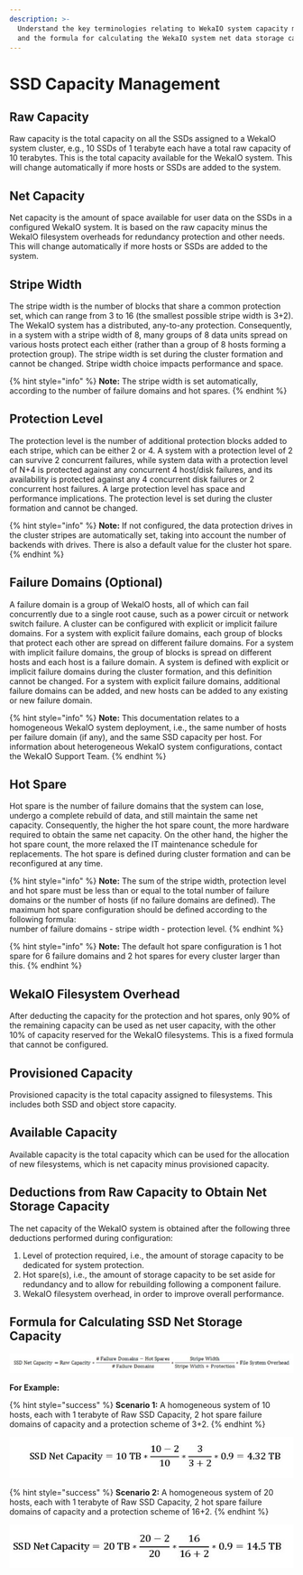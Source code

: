 ```yaml
---
description: >-
  Understand the key terminologies relating to WekaIO system capacity management
  and the formula for calculating the WekaIO system net data storage capacity.
---
```


# SSD Capacity Management

## Raw Capacity

Raw capacity is the total capacity on all the SSDs assigned to a WekaIO system cluster, e.g., 10 SSDs of 1  terabyte each have a total raw capacity of 10 terabytes. This is the total capacity available for the WekaIO system. This will change automatically if more hosts or SSDs are added to the system.

## Net Capacity

Net capacity is the amount of space available for user data on the SSDs in a configured WekaIO system. It is based on the raw capacity minus the WekaIO filesystem overheads for redundancy protection and other needs. This will change automatically if more hosts or SSDs are added to the system.

## Stripe Width

The stripe width is the number of blocks that share a common protection set, which can range from 3 to 16 \(the smallest possible stripe width is 3+2\). The WekaIO system has a distributed, any-to-any protection. Consequently, in a system with a stripe width of 8, many groups of 8 data units spread on various hosts protect each either \(rather than a group of 8 hosts forming a protection group\). The stripe width is set during the cluster formation and cannot be changed. Stripe width choice impacts performance and space.

{% hint style="info" %}
**Note:** The stripe width is set automatically, according to the number of failure domains and hot spares.
{% endhint %}

## Protection Level

The protection level is the number of additional protection blocks added to each stripe, which can be either 2 or 4. A system with a protection level of 2 can survive 2 concurrent failures, while system data with a protection level of N+4 is protected against any concurrent 4 host/disk failures, and its availability is protected against any 4 concurrent disk failures or 2 concurrent host failures. A large protection level has space and performance implications. The protection level is set during the cluster formation and cannot be changed.

{% hint style="info" %}
**Note:** If not configured, the data protection drives in the cluster stripes are automatically set, taking into account the number of backends with drives. There is also a default value for the cluster hot spare. 
{% endhint %}

## Failure Domains \(Optional\)

A failure domain is a group of WekaIO hosts, all of which can fail concurrently due to a single root cause, such as a power circuit or network switch failure. A cluster can be configured with explicit or implicit  failure domains. For a system with explicit failure domains, each group of blocks that protect each other are spread on different failure domains. For a system with implicit failure domains, the group of blocks is spread on different hosts and each host is a failure domain. A system is defined with explicit or implicit failure domains during the cluster formation, and this definition cannot be changed. For a system with explicit failure domains, additional failure domains can be added, and new hosts can be added to any existing or new failure domain.

{% hint style="info" %}
**Note:** This documentation relates to a homogeneous WekaIO system deployment, i.e., the same number of hosts per failure domain \(if any\), and the same SSD capacity per host. For information about heterogeneous WekaIO system configurations, contact the WekaIO Support Team.
{% endhint %}

## Hot Spare

Hot spare is the number of failure domains that the system can lose, undergo a complete rebuild of data, and still maintain the same net capacity. Consequently, the higher the hot spare count, the more hardware required to obtain the same net capacity. On the other hand, the higher the hot spare count, the more relaxed the IT maintenance schedule for replacements. The hot spare is defined during cluster formation and can be reconfigured at any time.

{% hint style="info" %}
**Note:** The sum of the stripe width, protection level and hot spare must be less than or equal to the total number of failure domains or the number of hosts \(if no failure domains are defined\). The maximum hot spare configuration should be defined according to the following formula:   
number of failure domains - stripe width - protection level.
{% endhint %}

{% hint style="info" %}
**Note:** The default hot spare configuration is 1 hot spare for 6 failure domains and 2 hot spares for every cluster larger than this.
{% endhint %}

## WekaIO Filesystem Overhead

After deducting the capacity for the protection and hot spares, only 90% of the remaining capacity can be used as net user capacity, with the other 10% of capacity reserved for the WekaIO filesystems. This is a fixed formula that cannot be configured.

## Provisioned Capacity

Provisioned capacity is the total capacity assigned to filesystems. This includes both SSD and object store capacity.

## Available Capacity

Available capacity is the total capacity which can be used for the allocation of new filesystems, which is net capacity minus provisioned capacity.

## Deductions from Raw Capacity to Obtain Net Storage Capacity

The net capacity of the WekaIO system is obtained after the following three deductions performed during configuration:

1. Level of protection required, i.e., the amount of storage capacity to be dedicated for system protection.
2. Hot spare\(s\), i.e., the amount of storage capacity to be set aside for redundancy and to allow for rebuilding following a component failure.
3. WekaIO filesystem overhead, in order to improve overall performance.      

## Formula for Calculating SSD Net Storage Capacity

![](../.gitbook/assets/formula-with-failure-domains.jpg)

**For Example:**

{% hint style="success" %}
**Scenario 1:** A homogeneous system of 10 hosts, each with 1 terabyte of Raw SSD Capacity, 2 hot spare failure domains of capacity and a protection scheme of 3+2.
{% endhint %}

![Formula for Calculating Scenario 1 SSD Net Capacity](../.gitbook/assets/net-capacity-formula_scenario-1_11_03_19-page-001-1.jpg)

{% hint style="success" %}
**Scenario 2:** A homogeneous system of 20 hosts, each with 1 terabyte of Raw SSD Capacity, 2 hot spare failure domains of capacity and a protection scheme of 16+2.
{% endhint %}

![Formula for Calculating Scenario 2 SSD Net Capacity](../.gitbook/assets/net-capacity-formula_scenario-2_11_03_19-page-001-1.jpg)

